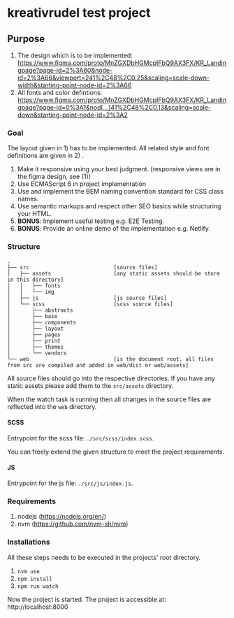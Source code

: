 # kreativrudel test project

## Purpose

1) The design which is to be implemented: https://www.figma.com/proto/MnZGXDbHGMcpIFbQ9AX3FX/KR_Landingpage?page-id=2%3A60&node-id=2%3A66&viewport=241%2C48%2C0.25&scaling=scale-down-width&starting-point-node-id=2%3A66
2) All fonts and color defintions: https://www.figma.com/proto/MnZGXDbHGMcpIFbQ9AX3FX/KR_Landingpage?page-id=0%3A1&nod[…]41%2C48%2C0.13&scaling=scale-down&starting-point-node-id=2%3A2

### Goal

The layout given in 1) has to be implemented. All related style and font definitions are given in 2) .

1) Make it responsive using your best judgment. (responsive views are in the figma design, see (1))
2) Use ECMAScript 6 in project implementation
3) Use and implement the BEM naming convention standard for CSS class names.
4) Use semantic markups and respect other SEO basics while structuring your HTML.
5) **BONUS**: Implement useful testing e.g. E2E Testing.
6) **BONUS**: Provide an online demo of the implementation e.g. Netlify.

### Structure

```
.
├── src                           [source files]
│   ├── assets                    [any static assets should be store in this directory]
│   │   ├── fonts
│   │   └── img
│   ├── js                        [js source files]
│   └── scss                      [scss source files]
│       ├── abstracts
│       ├── base
│       ├── components
│       ├── layout
│       ├── pages
│       ├── print
│       ├── themes
│       └── vendors
└── web                           [is the document root. all files from src are compiled and added in web/dist or web/assets]
```

All source files should go into the respective directories. If you have any static assets please add them to the `src/assets` directory.

When the watch task is running then all changes in the source files are reflected into the ``web`` directory.

#### SCSS

Entrypoint for the scss file: `./src/scss/index.scss`.

You can freely extend the given structure to meet the project requirements.


#### JS

Entrypoint for the js file: `./src/js/index.js`.


### Requirements

1) nodejs (https://nodejs.org/en/)
2) nvm (https://github.com/nvm-sh/nvm)

### Installations

All these steps needs to be executed in the projects' root directory.

1) `nvm use`
2) `npm install`
3) `npm run watch`

Now the project is started. The project is accessible at: http://localhost:8000

